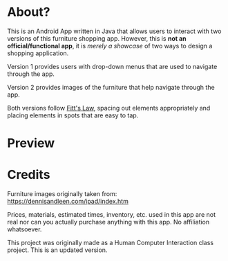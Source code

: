 # About?
This is an Android App written in Java that allows users to interact with two versions of this furniture shopping app. However, this is **not an official/functional app**, it is _merely a showcase_ of two ways to design a shopping application.

Version 1 provides users with drop-down menus that are used to navigate through the app.

Version 2 provides images of the furniture that help navigate through the app. 

Both versions follow [Fitt's Law](https://en.wikipedia.org/wiki/Fitts%27s_law), spacing out elements appropriately and placing elements in spots that are easy to tap.

# Preview 


# Credits
Furniture images originally taken from: https://dennisandleen.com/ipad/index.htm

Prices, materials, estimated times, inventory, etc. used in this app are not real nor can you actually purchase anything with this app. No affiliation whatsoever. 

This project was originally made as a Human Computer Interaction class project. This is an updated version.
